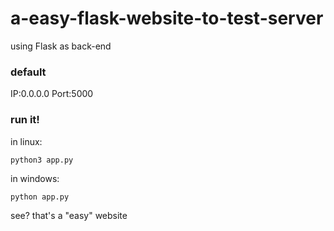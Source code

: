 # a-easy-flask-website-to-test-server

using Flask as back-end
### default
IP:0.0.0.0
Port:5000

### run it!
in linux:
```
python3 app.py
```
in windows:
```
python app.py
```
see? that's a "easy" website
